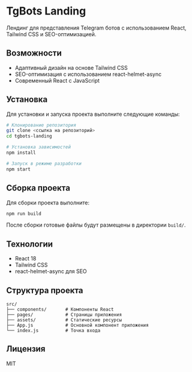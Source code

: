 # TgBots Landing

Лендинг для представления Telegram ботов с использованием React, Tailwind CSS и SEO-оптимизацией.

## Возможности

- Адаптивный дизайн на основе Tailwind CSS
- SEO-оптимизация с использованием react-helmet-async
- Современный React с JavaScript

## Установка

Для установки и запуска проекта выполните следующие команды:

```bash
# Клонирование репозитория
git clone <ссылка на репозиторий>
cd tgbots-landing

# Установка зависимостей
npm install

# Запуск в режиме разработки
npm start
```

## Сборка проекта

Для сборки проекта выполните:

```bash
npm run build
```

После сборки готовые файлы будут размещены в директории `build/`.

## Технологии

- React 18
- Tailwind CSS
- react-helmet-async для SEO

## Структура проекта

```
src/
├── components/       # Компоненты React
├── pages/            # Страницы приложения
├── assets/           # Статические ресурсы
├── App.js            # Основной компонент приложения
└── index.js          # Точка входа
```

## Лицензия

MIT
